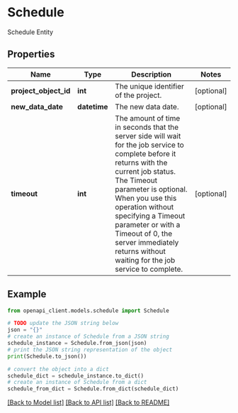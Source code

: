 # Schedule

Schedule Entity

## Properties

Name | Type | Description | Notes
------------ | ------------- | ------------- | -------------
**project_object_id** | **int** | The unique identifier of the project. | [optional] 
**new_data_date** | **datetime** | The new data date. | [optional] 
**timeout** | **int** | The amount of time in seconds that the server side will wait for the job service to complete before it returns with the current job status. The Timeout parameter is optional. When you use this operation without specifying a Timeout parameter or with a Timeout of 0, the server immediately returns without waiting for the job service to complete. | [optional] 

## Example

```python
from openapi_client.models.schedule import Schedule

# TODO update the JSON string below
json = "{}"
# create an instance of Schedule from a JSON string
schedule_instance = Schedule.from_json(json)
# print the JSON string representation of the object
print(Schedule.to_json())

# convert the object into a dict
schedule_dict = schedule_instance.to_dict()
# create an instance of Schedule from a dict
schedule_from_dict = Schedule.from_dict(schedule_dict)
```
[[Back to Model list]](../README.md#documentation-for-models) [[Back to API list]](../README.md#documentation-for-api-endpoints) [[Back to README]](../README.md)


